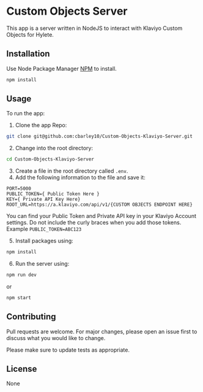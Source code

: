 # Custom Objects Server

This app is a server written in NodeJS to interact with Klaviyo Custom Objects for Hylete.

## Installation

Use Node Package Manager [NPM](https://www.npmjs.com) to install.

```bash
npm install
```

## Usage

To run the app:

1. Clone the app Repo:

```bash
git clone git@github.com:cbarley10/Custom-Objects-Klaviyo-Server.git
```

2. Change into the root directory:

```bash
cd Custom-Objects-Klaviyo-Server
```

3. Create a file in the root directory called `.env`.
4. Add the following information to the file and save it:

```
PORT=5000
PUBLIC_TOKEN={ Public Token Here }
KEY={ Private API Key Here}
ROOT_URL=https://a.klaviyo.com/api/v1/{CUSTOM OBJECTS ENDPOINT HERE}
```

You can find your Public Token and Private API key in your Klaviyo Account settings. Do not include the curly braces when you add those tokens. Example `PUBLIC_TOKEN=ABC123`

5. Install packages using:

```bash
npm install
```

6. Run the server using:

```bash
npm run dev
```

or

```bash
npm start
```

## Contributing

Pull requests are welcome. For major changes, please open an issue first to discuss what you would like to change.

Please make sure to update tests as appropriate.

## License

None
